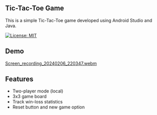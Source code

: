 ## Tic-Tac-Toe Game
This is a simple Tic-Tac-Toe game developed using Android Studio and Java.

[![License: MIT](https://img.shields.io/badge/License-MIT-yellow.svg)](https://opensource.org/licenses/MIT)

## Demo
[Screen_recording_20240206_220347.webm](https://github.com/nastaran-motiee/tic-tac-toe/assets/33676320/44b65931-bfb0-4910-92cd-a026dea3095b)

## Features
- Two-player mode (local)
- 3x3 game board
- Track win-loss statistics
- Reset button and new game option

